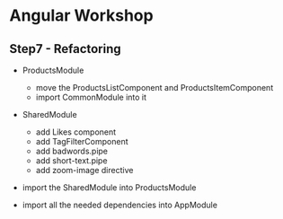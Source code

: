 # Angular Workshop

## Step7 - Refactoring
- ProductsModule
  - move the ProductsListComponent and ProductsItemComponent
  - import CommonModule into it

- SharedModule
  - add Likes component
  - add TagFilterComponent
  - add badwords.pipe
  - add short-text.pipe
  - add zoom-image directive

- import the SharedModule into ProductsModule
- import all the needed dependencies into AppModule
